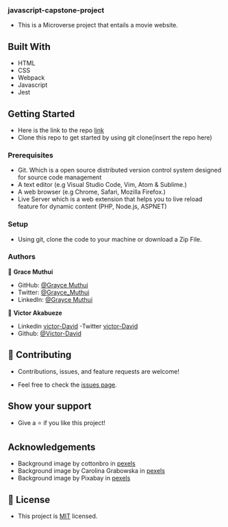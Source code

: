 ### javascript-capstone-project

- This is a Microverse project that entails a movie website.

## Built With

- HTML
- CSS
- Webpack
- Javascript
- Jest

## Getting Started

- Here is the link to the repo [link](https://github.com/Graycemuthui/javascript-capstone-project)
- Clone this repo to get started by using git clone(insert the repo here)

### Prerequisites

- Git. Which is a open source distributed version control system designed for source code management
- A text editor (e.g Visual Studio Code, Vim, Atom & Sublime.)
- A web browser (e.g Chrome, Safari, Mozilla Firefox.)
- Live Server which is a web extension that helps you to live reload feature for dynamic content (PHP, Node.js, ASPNET)

### Setup

- Using git, clone the code to your machine or download a Zip File.

### Authors

👤 **Grace Muthui**

- GitHub: [@Grayce Muthui](https://github.com/Graycemuthui)
- Twitter: [@Grayce_Muthui](https://twitter.com/Grayce_Muthui)
- LinkedIn: [@Grayce Muthui](http://www.linkedin.com/in/grayce-muthui-a17294226)

👤 **Victor Akabueze**

- Linkedin [victor-David](linkedin.com/in/victor-chiemerie-302a97230)
  -Twitter [victor-David](https://twitter.com/Victorjheart)
- Github: [@Victor-David](https://github.com/jheart-vic)

## 🤝 Contributing

- Contributions, issues, and feature requests are welcome!

- Feel free to check the [issues page](../../issues/).

## Show your support

- Give a ⭐️ if you like this project!

## Acknowledgements

- Background image by cottonbro in [pexels](https://www.pexels.com/photo/spotlight-on-a-red-curtain-4722571/)
- Background image by Carolina Grabowska in [pexels](https://www.pexels.com/search/yellow%20image%20background/)
- Background image by Pixabay in [pexels](https://www.pexels.com/photo/brown-wood-surface-235992/)

## 📝 License

- This project is [MIT](./MIT.md) licensed.
